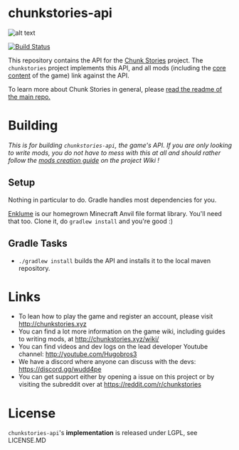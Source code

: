 # chunkstories-api

![alt text](http://chunkstories.xyz/img/github_header3.png "Header screenshot")

[![Build Status](https://travis-ci.com/Hugobros3/chunkstories-api.svg?branch=master)](https://travis-ci.com/Hugobros3/chunkstories-api)

This repository contains the API for the [Chunk Stories](https://github.com/Hugobros3/chunkstories) project. The `chunkstories` project implements this API, and all mods (including the [core content](https://github.com/Hugobros3/chunkstories-core) of the game) link against the API. 

To learn more about Chunk Stories in general, please [read the readme of the main repo.](https://github.com/Hugobros3/chunkstories)

# Building

*This is for building `chunkstories-api`, the game's API. If you are only looking to write mods, you do not have to mess with this at all and should rather follow the [mods creation guide](http://chunkstories.xyz/wiki/doku.php?id=mod_setup) on the project Wiki !*

## Setup

Nothing in particular to do. Gradle handles most dependencies for you.

[Enklume](https://github.com/Hugobros3/Enklume) is our homegrown Minecraft Anvil file format library. You'll need that too. Clone it, do `gradlew install` and you're good :)

## Gradle Tasks

 * `./gradlew install` builds the API and installs it to the local maven repository.

# Links

 * To lean how to play the game and register an account, please visit http://chunkstories.xyz
 * You can find a lot more information on the game wiki, including guides to writing mods, at http://chunkstories.xyz/wiki/
 * You can find videos and dev logs on the lead developer Youtube channel: http://youtube.com/Hugobros3
 * We have a discord where anyone can discuss with the devs: https://discord.gg/wudd4pe
 * You can get support either by opening a issue on this project or by visiting the subreddit over at https://reddit.com/r/chunkstories

# License

`chunkstories-api`'s **implementation** is released under LGPL, see LICENSE.MD
